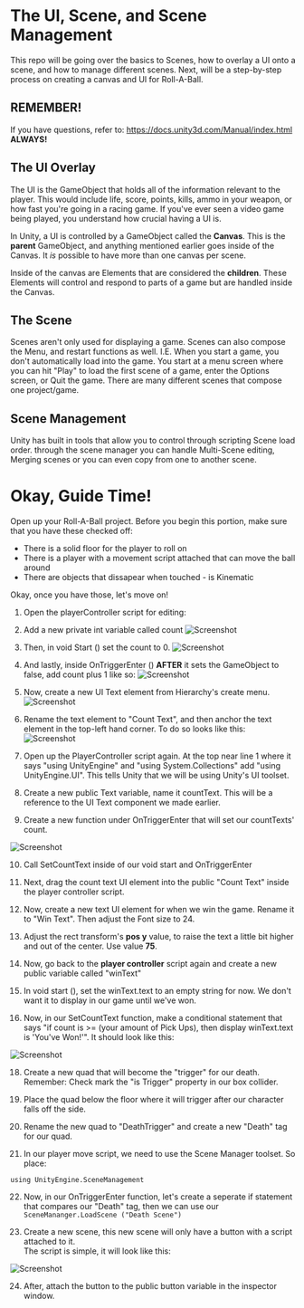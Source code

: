 # The UI, Scene, and Scene Management

This repo will be going over the basics to Scenes, how to overlay a UI onto a scene, and how to manage different scenes.  Next, will be a step-by-step process on creating a canvas and UI for Roll-A-Ball.

## REMEMBER!

If you have questions, refer to: https://docs.unity3d.com/Manual/index.html **ALWAYS!**

## The UI Overlay

The UI is the GameObject that holds all of the information relevant to the player.  This would include life, score, points, kills, ammo in your weapon, or how fast you're going in a racing game.  If you've ever seen a video game being played, you understand how crucial having a UI is. 

In Unity, a UI is controlled by a GameObject called the **Canvas**.  This is the **parent** GameObject, and anything mentioned earlier goes inside of the Canvas.  It *is* possible to have more than one canvas per scene.

Inside of the canvas are Elements that are considered the **children**.  These Elements will control and respond to parts of a game but are handled inside the Canvas.  

## The Scene

Scenes aren't only used for displaying a game.  Scenes can also compose the Menu, and restart functions as well.  I.E. When you start a game, you don't automatically load into the game.  You start at a menu screen where you can hit "Play" to load the first scene of a game, enter the Options screen, or Quit the game.  There are many different scenes that compose one project/game.  

## Scene Management

Unity has built in tools that allow you to control through scripting Scene load order.  through the scene manager you can handle Multi-Scene editing, Merging scenes or you can even copy from one to another scene.  

# Okay, Guide Time!

Open up your Roll-A-Ball project.  Before you begin this portion, make sure that you have these checked off:
- There is a solid floor for the player to roll on
- There is a player with a movement script attached that can move the ball around
- There are objects that dissapear when touched - is Kinematic

Okay, once you have those, let's move on!

1. Open the playerController script for editing:

2. Add a new private int variable called count
  ![Screenshot](https://github.com/junior-devleague/unity/blob/master/exercises/ui-scene-and-scene-management/assets/Screen%20Shot%202017-08-28%20at%2010.49.12%20PM.png)
  
3. Then, in void Start () set the count to 0.
  ![Screenshot](https://github.com/junior-devleague/unity/blob/master/exercises/ui-scene-and-scene-management/assets/Screen%20Shot%202017-08-28%20at%2010.50.39%20PM.png)
  
4. And lastly, inside OnTriggerEnter () **AFTER** it sets the GameObject to false, add count plus 1 like so:
  ![Screenshot](https://github.com/junior-devleague/unity/blob/master/exercises/ui-scene-and-scene-management/assets/Screen%20Shot%202017-08-28%20at%2010.51.31%20PM.png)
  
5. Now, create a new UI Text element from Hierarchy's create menu.
 ![Screenshot](https://raw.githubusercontent.com/junior-devleague/unity/master/exercises/ui-scene-and-scene-management/assets/Screen%20Shot%202017-08-28%20at%2010.57.47%20PM.png)
  
6. Rename the text element to "Count Text", and then anchor the text element in the top-left hand corner.  To do so looks like this:
 ![Screenshot](https://raw.githubusercontent.com/junior-devleague/unity/master/exercises/ui-scene-and-scene-management/assets/Screen%20Shot%202017-08-28%20at%2011.05.13%20PM.png)
 
7. Open up the PlayerController script again. At the top near line 1 where it says "using UnityEngine" and "using System.Collections" add "using UnityEngine.UI".  This tells Unity that we will be using Unity's UI toolset.

8. Create a new public Text variable, name it countText.  This will be a reference to the UI Text component we made earlier.

9. Create a new function under OnTriggerEnter that will set our countTexts' count.

![Screenshot](https://raw.githubusercontent.com/junior-devleague/unity/master/exercises/ui-scene-and-scene-management/assets/Screen%20Shot%202017-08-28%20at%2011.33.20%20PM.png)

10. Call SetCountText inside of our void start and OnTriggerEnter

11. Next, drag the count text UI element into the public "Count Text" inside the player controller script.

12. Now, create a new text UI element for when we win the game.  Rename it to "Win Text".  Then adjust the Font size to 24.

13. Adjust the rect transform's **pos y** value, to raise the text a little bit higher and out of the center. Use value **75**.

14. Now, go back to the **player controller** script again and create a new public variable called "winText"

15. In void start (), set the winText.text to an empty string for now.  We don't want it to display in our game until we've won.  

16. Now, in our SetCountText function, make a conditional statement that says "if count is >= (your amount of Pick Ups), then display winText.text is 'You've Won!'".  It should look like this:

![Screenshot](https://raw.githubusercontent.com/junior-devleague/unity/master/exercises/ui-scene-and-scene-management/assets/Screen%20Shot%202017-08-28%20at%2011.33.52%20PM.png)

18. Create a new quad that will become the "trigger" for our death.  Remember: Check mark the "is Trigger" property in our box collider.

19. Place the quad below the floor where it will trigger after our character falls off the side.

20. Rename the new quad to "DeathTrigger" and create a new "Death" tag for our quad.  

21. In our player move script, we need to use the Scene Manager toolset.  So place:

`using UnityEngine.SceneManagement`

22. Now, in our OnTriggerEnter function, let's create a seperate if statement that compares our "Death" tag, then we can use our `SceneMananger.LoadScene ("Death Scene")`

23. Create a new scene, this new scene will only have a button with a script attached to it.  
The script is simple, it will look like this:

![Screenshot](https://raw.githubusercontent.com/junior-devleague/unity/master/exercises/ui-scene-and-scene-management/assets/Untitled.png)

24.  After, attach the button to the public button variable in the inspector window.  
